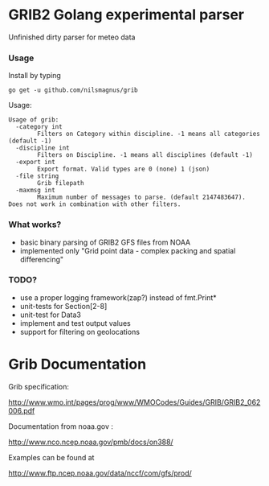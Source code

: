GRIB2 Golang experimental parser
================================

Unfinished dirty parser for meteo data

### Usage

Install by typing

    go get -u github.com/nilsmagnus/grib

Usage:

    Usage of grib:
      -category int
          	Filters on Category within discipline. -1 means all categories (default -1)
      -discipline int
          	Filters on Discipline. -1 means all disciplines (default -1)
      -export int
          	Export format. Valid types are 0 (none) 1 (json) 
      -file string
          	Grib filepath
      -maxmsg int
          	Maximum number of messages to parse. (default 2147483647). Does not work in combination with other filters.


### What works?

- basic binary parsing of GRIB2 GFS files from NOAA
- implemented only "Grid point data - complex packing and spatial differencing"

### TODO?

- use a proper logging framework(zap?) instead of fmt.Print*
- unit-tests for Section[2-8]
- unit-test for Data3
- implement and test output values
- support for filtering on geolocations

# Grib Documentation

Grib specification:

http://www.wmo.int/pages/prog/www/WMOCodes/Guides/GRIB/GRIB2_062006.pdf

Documentation from noaa.gov :

http://www.nco.ncep.noaa.gov/pmb/docs/on388/


Examples can be found at

http://www.ftp.ncep.noaa.gov/data/nccf/com/gfs/prod/
